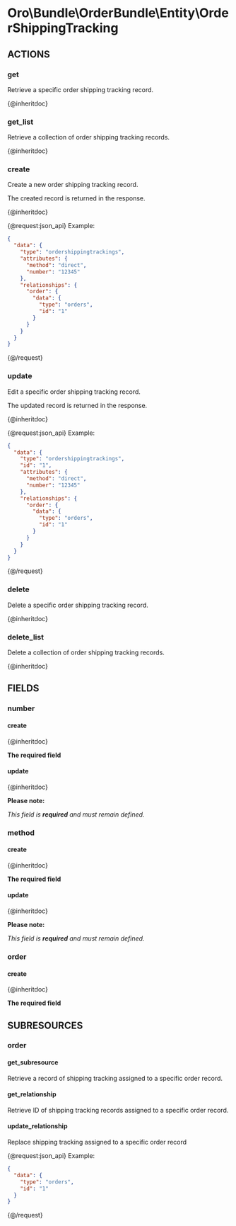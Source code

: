 # Oro\Bundle\OrderBundle\Entity\OrderShippingTracking

## ACTIONS

### get

Retrieve a specific order shipping tracking record.

{@inheritdoc}

### get_list

Retrieve a collection of order shipping tracking records.

{@inheritdoc}

### create

Create a new order shipping tracking record.

The created record is returned in the response.

{@inheritdoc}

{@request:json_api}
Example:

```JSON
{
  "data": {
    "type": "ordershippingtrackings",
    "attributes": {
      "method": "direct",
      "number": "12345"
    },
    "relationships": {
      "order": {
        "data": {
          "type": "orders",
          "id": "1"
        }
      }
    }
  }
}
```
{@/request}

### update

Edit a specific order shipping tracking record.

The updated record is returned in the response.

{@inheritdoc}

{@request:json_api}
Example:

```JSON
{
  "data": {
    "type": "ordershippingtrackings",
    "id": "1",
    "attributes": {
      "method": "direct",
      "number": "12345"
    },
    "relationships": {
      "order": {
        "data": {
          "type": "orders",
          "id": "1"
        }
      }
    }
  }
}
```
{@/request}

### delete

Delete a specific order shipping tracking record.

{@inheritdoc}

### delete_list

Delete a collection of order shipping tracking records.

{@inheritdoc}

## FIELDS

### number

#### create

{@inheritdoc}

**The required field**

#### update

{@inheritdoc}

**Please note:**

*This field is **required** and must remain defined.*

### method

#### create

{@inheritdoc}

**The required field**

#### update

{@inheritdoc}

**Please note:**

*This field is **required** and must remain defined.*

### order

#### create

{@inheritdoc}

**The required field**

## SUBRESOURCES


### order

#### get_subresource

Retrieve a record of shipping tracking assigned to a specific order record.

#### get_relationship

Retrieve ID of shipping tracking records assigned to a specific order record.

#### update_relationship

Replace shipping tracking assigned to a specific order record

{@request:json_api}
Example:

```JSON
{
  "data": {
    "type": "orders",
    "id": "1"
  }
}
```
{@/request}
